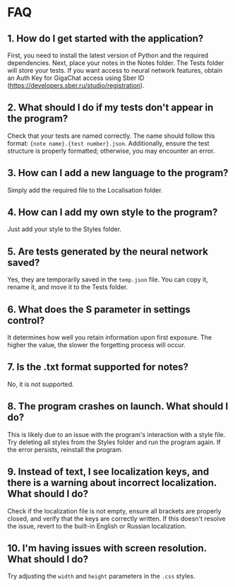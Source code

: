 # FAQ

## 1. How do I get started with the application?
First, you need to install the latest version of Python and the required dependencies. Next, place your notes in the Notes folder. The Tests folder will store your tests. If you want access to neural network features, obtain an Auth Key for GigaChat access using Sber ID (https://developers.sber.ru/studio/registration).

## 2. What should I do if my tests don't appear in the program?
Check that your tests are named correctly. The name should follow this format: `{note name}.{test number}.json`. Additionally, ensure the test structure is properly formatted; otherwise, you may encounter an error.

## 3. How can I add a new language to the program?
Simply add the required file to the Localisation folder.

## 4. How can I add my own style to the program?
Just add your style to the Styles folder.

## 5. Are tests generated by the neural network saved?
Yes, they are temporarily saved in the `temp.json` file. You can copy it, rename it, and move it to the Tests folder.

## 6. What does the S parameter in settings control?
It determines how well you retain information upon first exposure. The higher the value, the slower the forgetting process will occur.

## 7. Is the .txt format supported for notes?
No, it is not supported.

## 8. The program crashes on launch. What should I do?
This is likely due to an issue with the program's interaction with a style file. Try deleting all styles from the Styles folder and run the program again. If the error persists, reinstall the program.

## 9. Instead of text, I see localization keys, and there is a warning about incorrect localization. What should I do?
Check if the localization file is not empty, ensure all brackets are properly closed, and verify that the keys are correctly written. If this doesn't resolve the issue, revert to the built-in English or Russian localization.

## 10. I'm having issues with screen resolution. What should I do?
Try adjusting the `width` and `height` parameters in the `.css` styles.